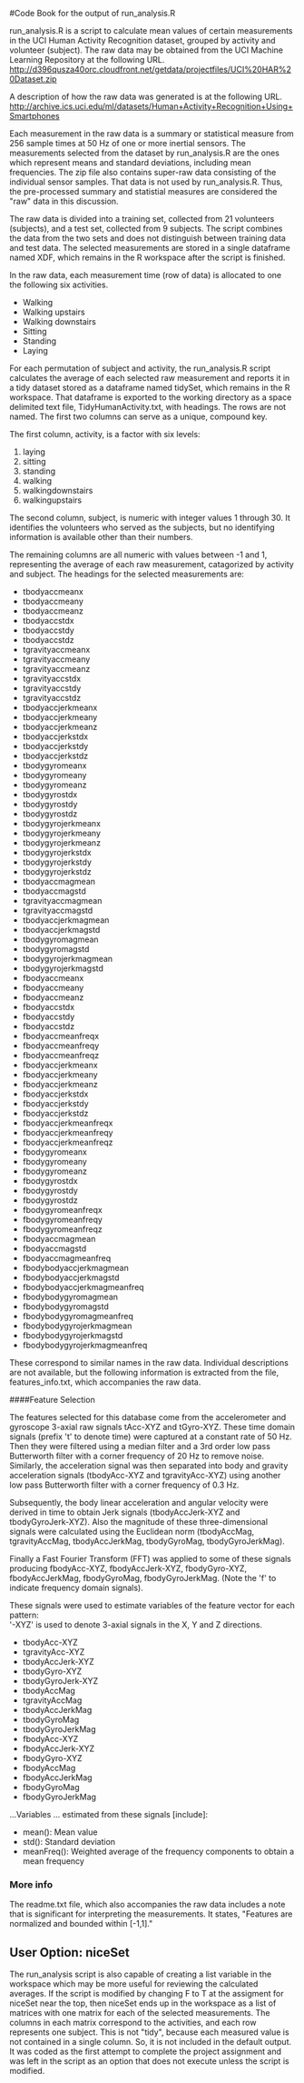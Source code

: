 #Code Book for the output of run_analysis.R

run_analysis.R is a script to calculate mean values of certain measurements in the UCI Human Activity Recognition dataset, grouped by activity and volunteer (subject).  The raw data may be obtained from the UCI Machine Learning Repository at the following URL.
http://d396qusza40orc.cloudfront.net/getdata/projectfiles/UCI%20HAR%20Dataset.zip

A description of how the raw data was generated is at the following URL.
http://archive.ics.uci.edu/ml/datasets/Human+Activity+Recognition+Using+Smartphones

Each measurement in the raw data is a summary or statistical measure from 256 sample times at 50 Hz of one or more inertial sensors.  The measurements selected from the dataset by run_analysis.R are the ones which represent means and standard deviations, including mean frequencies.  The zip file also contains super-raw data consisting of the individual sensor samples.  That data is not used by run_analysis.R.  Thus, the pre-processed summary and statistial measures are considered the "raw" data in this discussion.

The raw data is divided into a training set, collected from 21 volunteers (subjects), and a test set, collected from 9 subjects.  The script combines the data from the two sets and does not distinguish between training data and test data.  The selected measurements are stored in a single dataframe named XDF, which remains in the R workspace after the script is finished.

In the raw data, each measurement time (row of data) is allocated to one the following six activities.
* Walking
* Walking upstairs
* Walking downstairs
* Sitting
* Standing
* Laying

For each permutation of subject and activity, the run_analysis.R script calculates the average of each selected raw measurement and reports it in a tidy dataset stored as a dataframe named tidySet, which remains in the R workspace.  That dataframe is exported to the working directory as a space delimited text file, TidyHumanActivity.txt, with headings.  The rows are not named.  The first two columns can serve as a unique, compound key.

The first column, activity, is a factor with six levels:
1. laying
2. sitting
3. standing
4. walking
5. walkingdownstairs
6. walkingupstairs

The second column, subject, is numeric with integer values 1 through 30.  It identifies the volunteers who served as the subjects, but no identifying information is available other than their numbers.

The remaining columns are all numeric with values between -1 and 1, representing the average of each raw measurement, catagorized by activity and subject.  The headings for the selected measurements are:

* tbodyaccmeanx
* tbodyaccmeany
* tbodyaccmeanz
* tbodyaccstdx
* tbodyaccstdy
* tbodyaccstdz
* tgravityaccmeanx
* tgravityaccmeany
* tgravityaccmeanz
* tgravityaccstdx
* tgravityaccstdy
* tgravityaccstdz
* tbodyaccjerkmeanx
* tbodyaccjerkmeany
* tbodyaccjerkmeanz
* tbodyaccjerkstdx
* tbodyaccjerkstdy
* tbodyaccjerkstdz
* tbodygyromeanx
* tbodygyromeany
* tbodygyromeanz
* tbodygyrostdx
* tbodygyrostdy
* tbodygyrostdz
* tbodygyrojerkmeanx
* tbodygyrojerkmeany
* tbodygyrojerkmeanz
* tbodygyrojerkstdx
* tbodygyrojerkstdy
* tbodygyrojerkstdz
* tbodyaccmagmean
* tbodyaccmagstd
* tgravityaccmagmean
* tgravityaccmagstd
* tbodyaccjerkmagmean
* tbodyaccjerkmagstd
* tbodygyromagmean
* tbodygyromagstd
* tbodygyrojerkmagmean
* tbodygyrojerkmagstd
* fbodyaccmeanx
* fbodyaccmeany
* fbodyaccmeanz
* fbodyaccstdx
* fbodyaccstdy
* fbodyaccstdz
* fbodyaccmeanfreqx
* fbodyaccmeanfreqy
* fbodyaccmeanfreqz
* fbodyaccjerkmeanx
* fbodyaccjerkmeany
* fbodyaccjerkmeanz
* fbodyaccjerkstdx
* fbodyaccjerkstdy
* fbodyaccjerkstdz
* fbodyaccjerkmeanfreqx
* fbodyaccjerkmeanfreqy
* fbodyaccjerkmeanfreqz
* fbodygyromeanx
* fbodygyromeany
* fbodygyromeanz
* fbodygyrostdx
* fbodygyrostdy
* fbodygyrostdz
* fbodygyromeanfreqx
* fbodygyromeanfreqy
* fbodygyromeanfreqz
* fbodyaccmagmean
* fbodyaccmagstd
* fbodyaccmagmeanfreq
* fbodybodyaccjerkmagmean
* fbodybodyaccjerkmagstd
* fbodybodyaccjerkmagmeanfreq
* fbodybodygyromagmean
* fbodybodygyromagstd
* fbodybodygyromagmeanfreq
* fbodybodygyrojerkmagmean
* fbodybodygyrojerkmagstd
* fbodybodygyrojerkmagmeanfreq

These correspond to similar names in the raw data.  Individual descriptions are not available, but the following information is extracted from the file, features_info.txt, which accompanies the raw data.

####Feature Selection

The features selected for this database come from the accelerometer and gyroscope 3-axial raw signals tAcc-XYZ and tGyro-XYZ. These time domain signals (prefix 't' to denote time) were captured at a constant rate of 50 Hz. Then they were filtered using a median filter and a 3rd order low pass Butterworth filter with a corner frequency of 20 Hz to remove noise. Similarly, the acceleration signal was then separated into body and gravity acceleration signals (tbodyAcc-XYZ and tgravityAcc-XYZ) using another low pass Butterworth filter with a corner frequency of 0.3 Hz. 

Subsequently, the body linear acceleration and angular velocity were derived in time to obtain Jerk signals (tbodyAccJerk-XYZ and tbodyGyroJerk-XYZ). Also the magnitude of these three-dimensional signals were calculated using the Euclidean norm (tbodyAccMag, tgravityAccMag, tbodyAccJerkMag, tbodyGyroMag, tbodyGyroJerkMag). 

Finally a Fast Fourier Transform (FFT) was applied to some of these signals producing fbodyAcc-XYZ, fbodyAccJerk-XYZ, fbodyGyro-XYZ, fbodyAccJerkMag, fbodyGyroMag, fbodyGyroJerkMag. (Note the 'f' to indicate frequency domain signals).

These signals were used to estimate variables of the feature vector for each pattern:  
'-XYZ' is used to denote 3-axial signals in the X, Y and Z directions.

* tbodyAcc-XYZ
* tgravityAcc-XYZ
* tbodyAccJerk-XYZ
* tbodyGyro-XYZ
* tbodyGyroJerk-XYZ
* tbodyAccMag
* tgravityAccMag
* tbodyAccJerkMag
* tbodyGyroMag
* tbodyGyroJerkMag
* fbodyAcc-XYZ
* fbodyAccJerk-XYZ
* fbodyGyro-XYZ
* fbodyAccMag
* fbodyAccJerkMag
* fbodyGyroMag
* fbodyGyroJerkMag

...Variables ... estimated from these signals [include]: 

* mean(): Mean value
* std(): Standard deviation
* meanFreq(): Weighted average of the frequency components to obtain a mean frequency

### More info
The readme.txt file, which also accompanies the raw data includes a note that is significant for interpreting the measurements.  It states, "Features are normalized and bounded within [-1,1]."

## User Option:  niceSet
The run_analysis script is also capable of creating a list variable in the workspace which may be more useful for reviewing the calculated averages.  If the script is modified by changing F to T at the assigment for niceSet near the top, then niceSet ends up in the workspace as a list of matrices with one matrix for each of the selected measurements.  The columns in each matrix correspond to the activities, and each row represents one subject.  This is not "tidy", because each measured value is not contained in a single column.  So, it is not included in the default output.  It was coded as the first attempt to complete the project assignment and was left in the script as an option that does not execute unless the script is modified.